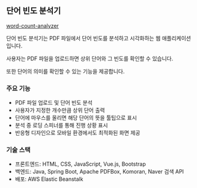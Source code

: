 ## 단어 빈도 분석기

[word-count-analyzer](http://word-count-analyzer.ap-northeast-2.elasticbeanstalk.com/)

단어 빈도 분석기는 PDF 파일에서 단어 빈도를 분석하고 시각화하는 웹 애플리케이션입니다.

사용자는 PDF 파일을 업로드하면 상위 단어와 그 빈도를 확인할 수 있습니다.

또한 단어의 의미를 확인할 수 있는 기능을 제공합니다.

### 주요 기능
- PDF 파일 업로드 및 단어 빈도 분석
- 사용자가 지정한 개수만큼 상위 단어 출력
- 단어에 마우스를 올리면 해당 단어의 뜻을 툴팁으로 표시
- 분석 중 로딩 스피너를 통해 진행 상황 표시
- 반응형 디자인으로 모바일 환경에서도 최적화된 화면 제공

### 기술 스택
- 프론트엔드: HTML, CSS, JavaScript, Vue.js, Bootstrap
- 백엔드: Java, Spring Boot, Apache PDFBox, Komoran, Naver 검색 API
- 배포: AWS Elastic Beanstalk
